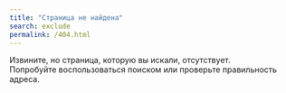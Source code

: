 ```yaml
---
title: "Страница не найдена"
search: exclude
permalink: /404.html
---
```


Извините, но страница, которую вы искали, отсутствует.<br/>
Попробуйте воспользоваться поиском или проверьте правильность адреса.

<div class="error-image">
    <img src="{{ site.url }}/images/404.png" alt=""/>
</div>
